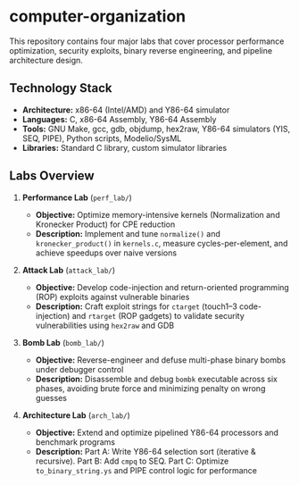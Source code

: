 # computer-organization
This repository contains four major labs that cover processor performance optimization, security exploits, binary reverse engineering, and pipeline architecture design.

## Technology Stack
- **Architecture:** x86-64 (Intel/AMD) and Y86-64 simulator
- **Languages:** C, x86-64 Assembly, Y86-64 Assembly
- **Tools:** GNU Make, gcc, gdb, objdump, hex2raw, Y86-64 simulators (YIS, SEQ, PIPE), Python scripts, Modelio/SysML
- **Libraries:** Standard C library, custom simulator libraries

## Labs Overview

1. **Performance Lab** (`perf_lab/`)
   - **Objective:** Optimize memory-intensive kernels (Normalization and Kronecker Product) for CPE reduction
   - **Description:** Implement and tune `normalize()` and `kronecker_product()` in `kernels.c`, measure cycles-per-element, and achieve speedups over naive versions 

2. **Attack Lab** (`attack_lab/`)
   - **Objective:** Develop code-injection and return-oriented programming (ROP) exploits against vulnerable binaries
   - **Description:** Craft exploit strings for `ctarget` (touch1–3 code-injection) and `rtarget` (ROP gadgets) to validate security vulnerabilities using `hex2raw` and GDB 

3. **Bomb Lab** (`bomb_lab/`)
   - **Objective:** Reverse-engineer and defuse multi-phase binary bombs under debugger control
   - **Description:** Disassemble and debug `bombk` executable across six phases, avoiding brute force and minimizing penalty on wrong guesses 

4. **Architecture Lab** (`arch_lab/`)
   - **Objective:** Extend and optimize pipelined Y86-64 processors and benchmark programs
   - **Description:** Part A: Write Y86-64 selection sort (iterative & recursive). Part B: Add `cmpq` to SEQ. Part C: Optimize `to_binary_string.ys` and PIPE control logic for performance 
